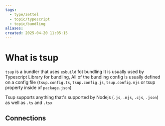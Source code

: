 ```yaml
---
tags:
  - type/zettel
  - topic/typescript
  - topic/bundling
aliases: 
created: 2025-04-20 11:05:15
---
```

# What is tsup

`tsup` is a bundler that uses `esbuild` fot bundling It is usually used by Typescript Library for bundling, All of the bundling config is usually defined on a config file (`tsup.config.ts`, `tsup.config.js`, `tsup.config.mjs` or tsup property inside of `package.json`)

Tsup supports anything that's supported by Nodejs (`.js`, `.mjs`, `.cjs`, `.json`) as well as `.ts` and `.tsx`
## Connections
